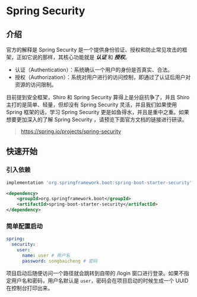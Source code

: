 # Spring Security
## 介绍
官方的解释是 Spring Security 是一个提供身份验证、授权和防止常见攻击的框架，正如它说的那样，其核心功能就是 **_认证_** 和 **_授权_**。

- 认证（Authentication）：系统确认一个用户的身份是否真实、合法。
- 授权（Authorization）：系统对用户进行的访问控制，即通过了认证后用户对资源的访问限制。

目前提到安全框架，Shiro 和 Spring Security 算得上是分庭抗争了，并且 Shiro 主打的是简单、轻量，但却没有 Spring Security 灵活，并且我们如果使用 Spring 框架的话，学习 Spring Security 更是如鱼得水，并且是重中之重。如果想要更加深入的了解 Spring Security ，请预览下面官方文档的链接进行研读。

> https://spring.io/projects/spring-security

## 快速开始
### 引入依赖
```gradle
implementation 'org.springframework.boot:spring-boot-starter-security'
```
```xml
<dependency>
    <groupId>org.springframework.boot</groupId>
    <artifactId>spring-boot-starter-security</artifactId>
</dependency>
```

### 简单配置启动

```yml
spring:
  security:
    user:
      name: user # 用户名
      password: songbaicheng # 密码
```

项目启动后随便访问一个路径就会跳转到自带的 /login 窗口进行登录。如果不指定用户名和密码，用户名默认是 ```user```，密码会在项目启动的时候生成一个 UUID 在控制台打印出来。